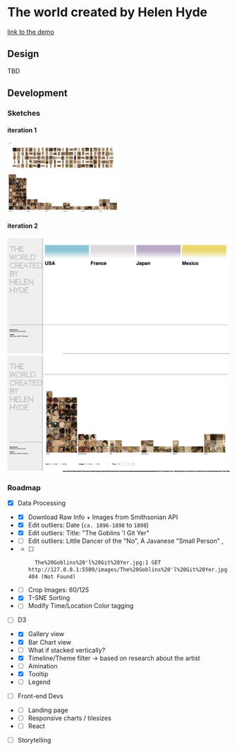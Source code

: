 # The world created by Helen Hyde 

[link to the demo](https://jessiejessje.github.io/major-studio-1/qualitative_data/)

## Design

TBD

## Development

### Sketches

#### iteration 1
<img src="https://github.com/JessieJessJe/major-studio-1/blob/master/qualitative_data/sketches/overview.png" width=50%>

<img src="https://github.com/JessieJessJe/major-studio-1/blob/master/qualitative_data/sketches/barchart_unsort.png" width=50%>

#### iteration 2
<img src="https://github.com/JessieJessJe/major-studio-1/blob/master/qualitative_data/sketches/landingpage.png" width=100%>

<img src="https://github.com/JessieJessJe/major-studio-1/blob/master/qualitative_data/sketches/barchart.png" width=100%>


### Roadmap

- [x] Data Processing
- - [x] Download Raw Info + Images from Smithsonian API
- - [x] Edit outliers: Date (`ca. 1896-1898` to `1898`)
- - [x] Edit outliers: Title: \"The Goblins 'l Git Yer\"
- - [ ] Edit outliers: Little Dancer of the \"No\", A Javanese \"Small Person\" ,
- - [ ]       The%20Goblins%20'l%20Git%20Yer.jpg:1 GET http://127.0.0.1:5500/images/The%20Goblins%20'l%20Git%20Yer.jpg 404 (Not Found)
- - [ ] Crop Images: 60/125
- - [x] T-SNE Sorting 
- - [ ] Modify Time/Location Color tagging

- [ ] D3
- - [x] Gallery view
- - [x] Bar Chart view
- - [ ] What if stacked vertically?  
- - [x] Timeline/Theme filter -> based on research about the artist
- - [ ] Amination
- - [x] Tooltip
- - [ ] Legend

- [ ] Front-end Devs
- - [ ] Landing page
- - [ ] Responsive charts / tilesizes 
- - [ ] React

- [ ] Storytelling
